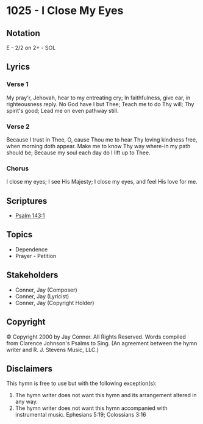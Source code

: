 # 1025 - I Close My Eyes

## Notation

E - 2/2 on 2+ - SOL

## Lyrics

### Verse 1

My pray'r, Jehovah, hear to my entreating cry; In faithfulness, give ear, in righteousness reply. No God have I but Thee; Teach me to do Thy will; Thy spirit's good; Lead me on even pathway still.

### Verse 2

Because I trust in Thee, O, cause Thou me to hear Thy loving kindness free, when morning doth appear. Make me to know Thy way where-in my path should be; Because my soul each day do I lift up to Thee.

### Chorus

I close my eyes; I see His Majesty; I close my eyes, and feel His love for me.


## Scriptures

- [Psalm 143:1](https://www.biblegateway.com/passage/?search=Psalm%20143%3A1)

## Topics

- Dependence
- Prayer - Petition

## Stakeholders

- Conner, Jay (Composer)
- Conner, Jay (Lyricist)
- Conner, Jay (Copyright Holder)

## Copyright

© Copyright 2000 by Jay Conner. All Rights Reserved. Words compiled from Clarence Johnson's Psalms to Sing.
(An agreement between the hymn writer and R. J. Stevens Music, LLC.)

## Disclaimers

This hymn is free to use but with the following exception(s):
1. The hymn writer does not want this hymn and its arrangement altered in any way.
2. The hymn writer does not want this hymn accompanied with instrumental music.
Ephesians 5:19; Colossians 3:16

